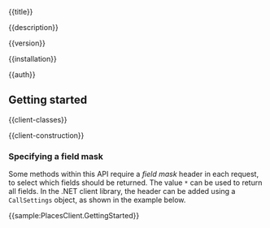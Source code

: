 {{title}}

{{description}}

{{version}}

{{installation}}

{{auth}}

## Getting started

{{client-classes}}

{{client-construction}}

### Specifying a field mask

Some methods within this API require a *field mask* header in each
request, to select which fields should be returned. The value `*`
can be used to return all fields. In the .NET client library, the
header can be added using a `CallSettings` object, as shown in the
example below.

{{sample:PlacesClient.GettingStarted}}
